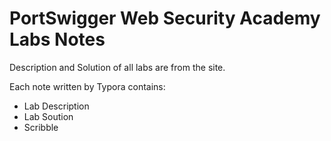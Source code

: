 # PortSwigger Web Security Academy Labs Notes
Description and Solution of all labs are from the site.

Each note written by Typora contains: 
- Lab Description
- Lab Soution
- Scribble
